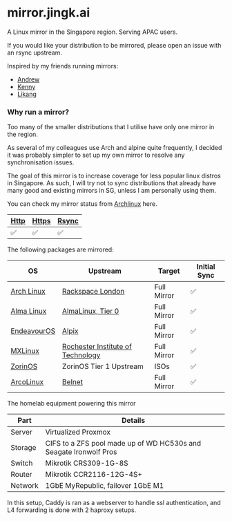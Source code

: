 
# mirror.jingk.ai

A Linux mirror in the Singapore region. Serving APAC users.

If you would like your distribution to be mirrored, please open an issue with an rsync upstream.

Inspired by my friends running mirrors:
- [Andrew](https://mirror.0x.sg) 
- [Kenny](https://mirror.aktkn.sg) 
- [Likang](https://mirror.kst.asia/)

### Why run a mirror?

Too many of the smaller distributions that I utilise have only one mirror in the region. 

As several of my colleagues use Arch and alpine quite frequently, I decided it was probably simpler to set up my own mirror to resolve any synchronisation issues.

The goal of this mirror is to increase coverage for less popular linux distros in Singapore. As such, I will try not to sync distributions that already have many good and existing mirrors in SG, unless I am personally using them.

You can check my mirror status from [Archlinux](https://archlinux.org/mirrors/jingk.ai/) here.

| [Http](http://mirror.jingk.ai)  | [Https](https://mirror.jingk.ai) | [Rsync](rsync://mirror.jingk.ai) |
| ------------- | ------------- | ------------- | 
| :white_check_mark:	 | :white_check_mark:	 | :white_check_mark: | 

The following packages are mirrored:

| OS  | Upstream |  Target  |   Initial Sync  | 
| ------------- | ------------- |  ------------- |  ------------- | 
| [Arch Linux](https://archlinux.org) | [Rackspace London](https://lon.mirror.rackspace.com/archlinux/) |  Full Mirror | ✅ |
| [Alma Linux](https://almalinux.org) | [AlmaLinux, Tier 0](https://rsync.repo.almalinux.org/almalinux/) | Full Mirror | ✅ | 
| [EndeavourOS](https://endeavouros.com) | [Alpix](https://mirror.alpix.eu/endeavouros/) | Full Mirror | ✅ | 
| [MXLinux](https://mxlinux.org/) | [Rochester Institute of Technology](https://mirrors.rit.edu/mxlinux/) | Full Mirror | ✅ | 
| [ZorinOS](https://zorin.com/os/) | ZorinOS Tier 1 Upstream | ISOs | ✅ |
| [ArcoLinux](https://archolinux.com) | [Belnet](ftp://ftp.belnet.be ) | Full Mirror | ✅ | 

The homelab equipment powering this mirror

| Part  | Details | 
| ------------- | ------------- | 
| Server | Virtualized Proxmox | 
| Storage | CIFS to a ZFS pool made up of WD HC530s and Seagate Ironwolf Pros | 
| Switch | Mikrotik CRS309-1G-8S | Brocade ICX6450-24P | 
| Router | Mikrotik CCR2116-12G-4S+ | 
| Network | 1GbE MyRepublic, failover 1GbE M1 | 

In this setup, Caddy is ran as a webserver to handle ssl authentication, and L4 forwarding is done with 2 haproxy setups.
